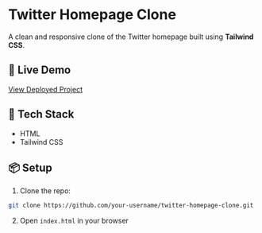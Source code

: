 # Twitter Homepage Clone

A clean and responsive clone of the Twitter homepage built using **Tailwind CSS**.

## 🚀 Live Demo

[View Deployed Project](https://willowy-pudding-459992.netlify.app/)

## 🔧 Tech Stack

* HTML
* Tailwind CSS

## 📦 Setup

1. Clone the repo:

```bash
git clone https://github.com/your-username/twitter-homepage-clone.git
```

2. Open `index.html` in your browser

